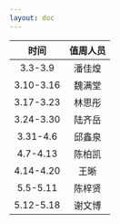 ```yaml
---
layout: doc
---
```

| **时间** | **值周人员** |
|:-------:|:-------:|
| 3.3-3.9 | 潘佳煌 |
| 3.10-3.16 | 魏满堂 |
| 3.17-3.23 | 林思彤 |
| 3.24-3.30 | 陆齐岳 |
| 3.31-4.6 | 邱鑫泉 |
| 4.7-4.13 | 陈柏凯 |
| 4.14-4.20 | 王晰 |
| 5.5-5.11 | 陈梓贤 |
| 5.12-5.18 | 谢文博 |